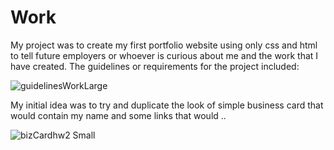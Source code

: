 # Work

My project was to create my first portfolio website using only css and html to tell future employers or whoever is curious about me and the work that I have created. The guidelines or requirements for the project included:

![guidelinesWorkLarge](https://user-images.githubusercontent.com/95048609/148660289-6de22326-a049-4f24-b6b7-0d4193fd3b5a.jpeg)


My initial idea was to try and duplicate the look of simple business card that would contain my name and some links that would .. 

![bizCardhw2 Small](https://user-images.githubusercontent.com/95048609/148660066-df699e8e-74a1-47cc-b063-89c983b262d0.jpeg)



